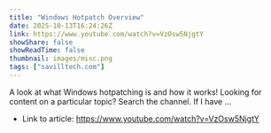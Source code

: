 ```yaml
---
title: "Windows Hotpatch Overview"
date: 2025-10-13T16:24:26Z
link: https://www.youtube.com/watch?v=VzOsw5NjgtY
showShare: false
showReadTime: false
thumbnail: images/misc.png
tags: ["savilltech.com"]
---
```

A look at what Windows hotpatching is and how it works! Looking for content on a particular topic? Search the channel. If I have ...

- Link to article: https://www.youtube.com/watch?v=VzOsw5NjgtY
